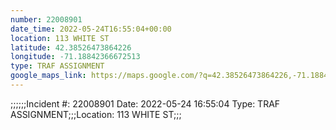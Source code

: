 ```yaml
---
number: 22008901
date_time: 2022-05-24T16:55:04+00:00
location: 113 WHITE ST
latitude: 42.38526473864226
longitude: -71.18842366672513
type: TRAF ASSIGNMENT
google_maps_link: https://maps.google.com/?q=42.38526473864226,-71.18842366672513
---
```


;;;;;;Incident #: 22008901  Date: 2022-05-24 16:55:04   Type: TRAF ASSIGNMENT;;;Location: 113 WHITE ST;;;
